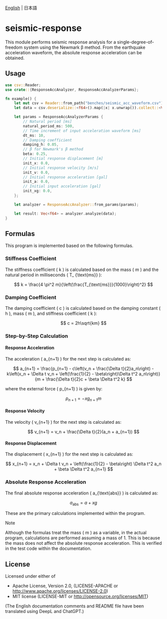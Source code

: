 [English](README.md) | 日本語

# seismic-response

This module performs seismic response analysis for a single-degree-of-freedom system using the Newmark β method.
From the earthquake acceleration waveform, the absolute response acceleration can be obtained.

## Usage

```rust
use csv::Reader;
use crate::{ResponseAccAnalyzer, ResponseAccAnalyzerParams};

fn example() {
    let mut csv = Reader::from_path("benches/seismic_acc_waveform.csv").unwrap();
    let data = csv.deserialize::<f64>().map(|x| x.unwrap()).collect::<Vec<_>>();

    let params = ResponseAccAnalyzerParams {
        // Natural period [ms]
        natural_period_ms: 500,
        // Time increment of input acceleration waveform [ms]
        dt_ms: 10,
        // Damping coefficient
        damping_h: 0.05,
        // β for Newmark's β method
        beta: 0.25,
        // Initial response displacement [m]
        init_x: 0.0,
        // Initial response velocity [m/s]
        init_v: 0.0,
        // Initial response acceleration [gal]
        init_a: 0.0,
        // Initial input acceleration [gal]
        init_xg: 0.0,
    };

    let analyzer = ResponseAccAnalyzer::from_params(params);

    let result: Vec<f64> = analyzer.analyze(data);
}
```

## Formulas

This program is implemented based on the following formulas.

### Stiffness Coefficient

The stiffness coefficient \( k \) is calculated based on the mass \( m \) and the natural period in milliseconds \( T_
{\text{ms}} \):

$$
k = \frac{4 \pi^2 m}{\left(\frac{T_{\text{ms}}}{1000}\right)^2}
$$

### Damping Coefficient

The damping coefficient \( c \) is calculated based on the damping constant \( h \), mass \( m \), and stiffness
coefficient \( k \):

$$
c = 2h\sqrt{km}
$$

### Step-by-Step Calculation

#### Response Acceleration

The acceleration \( a_{n+1} \) for the next step is calculated as:

$$
a_{n+1} = \frac{p_{n+1} - c\left(v_n + \frac{\Delta t}{2}a_n\right) - k\left(x_n + \Delta t v_n + \left(\frac{1}{2} -
\beta\right)\Delta t^2 a_n\right)}{m + \frac{\Delta t}{2}c + \beta \Delta t^2 k}
$$

where the external force \( p_{n+1} \) is given by:

$$
p_{n+1} = -xg_{n+1} m
$$

#### Response Velocity

The velocity \( v_{n+1} \) for the next step is calculated as:

$$
v_{n+1} = v_n + \frac{\Delta t}{2}(a_n + a_{n+1})
$$

#### Response Displacement

The displacement \( x_{n+1} \) for the next step is calculated as:

$$
x_{n+1} = x_n + \Delta t v_n + \left(\frac{1}{2} - \beta\right) \Delta t^2 a_n + \beta \Delta t^2 a_{n+1}
$$

### Absolute Response Acceleration

The final absolute response acceleration \( a_{\text{abs}} \) is calculated as:

$$
a_{\text{abs}} = a + xg
$$

These are the primary calculations implemented within the program.

> [!NOTE]
> Although the formulas treat the mass \( m \) as a variable, in the actual program, calculations are performed assuming
> a mass of 1. This is because the mass does not affect the absolute response acceleration. This is verified in the test
> code within the documentation.

## License

Licensed under either of

+ Apache License, Version 2.0, (LICENSE-APACHE or http://www.apache.org/licenses/LICENSE-2.0)
+ MIT license (LICENSE-MIT or http://opensource.org/licenses/MIT)

(The English documentation comments and README file have been translated using DeepL and ChatGPT.)
